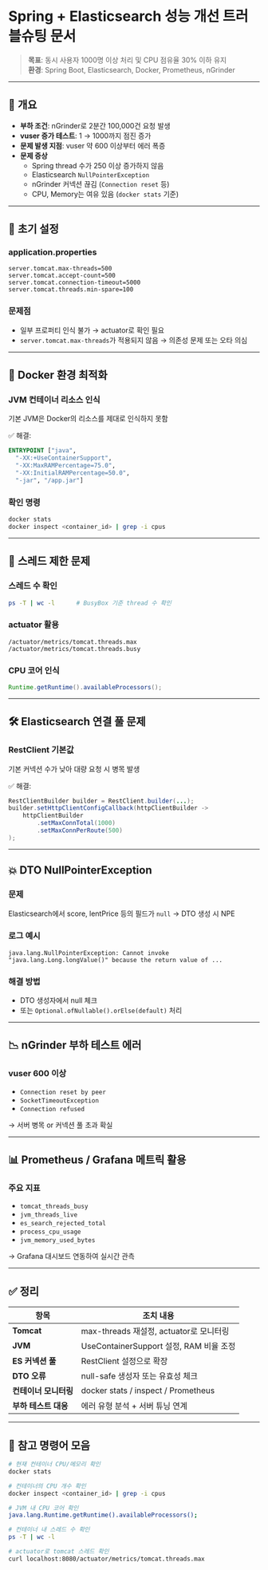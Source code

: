 
# Spring + Elasticsearch 성능 개선 트러블슈팅 문서

> **목표**: 동시 사용자 1000명 이상 처리 및 CPU 점유율 30% 이하 유지  
> **환경**: Spring Boot, Elasticsearch, Docker, Prometheus, nGrinder

---

## 📌 개요

- **부하 조건**: nGrinder로 2분간 100,000건 요청 발생
- **vuser 증가 테스트**: 1 → 1000까지 점진 증가
- **문제 발생 지점**: vuser 약 600 이상부터 에러 폭증
- **문제 증상**
    - Spring thread 수가 250 이상 증가하지 않음
    - Elasticsearch `NullPointerException`
    - nGrinder 커넥션 끊김 (`Connection reset` 등)
    - CPU, Memory는 여유 있음 (`docker stats` 기준)

---

## 🔧 초기 설정

### application.properties
```properties
server.tomcat.max-threads=500
server.tomcat.accept-count=500
server.tomcat.connection-timeout=5000
server.tomcat.threads.min-spare=100
```

### 문제점
- 일부 프로퍼티 인식 불가 → actuator로 확인 필요
- `server.tomcat.max-threads`가 적용되지 않음 → 의존성 문제 또는 오타 의심

---

## 🐳 Docker 환경 최적화

### JVM 컨테이너 리소스 인식
기본 JVM은 Docker의 리소스를 제대로 인식하지 못함

✅ 해결:
```dockerfile
ENTRYPOINT ["java",
  "-XX:+UseContainerSupport",
  "-XX:MaxRAMPercentage=75.0",
  "-XX:InitialRAMPercentage=50.0",
  "-jar", "/app.jar"]
```

### 확인 명령
```bash
docker stats
docker inspect <container_id> | grep -i cpus
```

---

## 🧵 스레드 제한 문제

### 스레드 수 확인
```bash
ps -T | wc -l      # BusyBox 기준 thread 수 확인
```

### actuator 활용
```http
/actuator/metrics/tomcat.threads.max
/actuator/metrics/tomcat.threads.busy
```

### CPU 코어 인식
```java
Runtime.getRuntime().availableProcessors();
```

---

## 🛠 Elasticsearch 연결 풀 문제

### RestClient 기본값
기본 커넥션 수가 낮아 대량 요청 시 병목 발생

✅ 해결:
```java
RestClientBuilder builder = RestClient.builder(...);
builder.setHttpClientConfigCallback(httpClientBuilder ->
    httpClientBuilder
        .setMaxConnTotal(1000)
        .setMaxConnPerRoute(500)
);
```

---

## 💥 DTO NullPointerException

### 문제
Elasticsearch에서 score, lentPrice 등의 필드가 `null` → DTO 생성 시 NPE

### 로그 예시
```
java.lang.NullPointerException: Cannot invoke "java.lang.Long.longValue()" because the return value of ...
```

### 해결 방법
- DTO 생성자에서 null 체크
- 또는 `Optional.ofNullable().orElse(default)` 처리

---

## 📉 nGrinder 부하 테스트 에러

### vuser 600 이상
- `Connection reset by peer`
- `SocketTimeoutException`
- `Connection refused`

→ 서버 병목 or 커넥션 풀 초과 확실

---

## 📊 Prometheus / Grafana 메트릭 활용

### 주요 지표
- `tomcat_threads_busy`
- `jvm_threads_live`
- `es_search_rejected_total`
- `process_cpu_usage`
- `jvm_memory_used_bytes`

→ Grafana 대시보드 연동하여 실시간 관측

---

## ✅ 정리

| 항목 | 조치 내용 |
|------|-----------|
| **Tomcat** | max-threads 재설정, actuator로 모니터링 |
| **JVM** | UseContainerSupport 설정, RAM 비율 조정 |
| **ES 커넥션 풀** | RestClient 설정으로 확장 |
| **DTO 오류** | null-safe 생성자 또는 유효성 체크 |
| **컨테이너 모니터링** | docker stats / inspect / Prometheus |
| **부하 테스트 대응** | 에러 유형 분석 + 서버 튜닝 연계 |

---

## 📎 참고 명령어 모음

```bash
# 현재 컨테이너 CPU/메모리 확인
docker stats

# 컨테이너의 CPU 개수 확인
docker inspect <container_id> | grep -i cpus

# JVM 내 CPU 코어 확인
java.lang.Runtime.getRuntime().availableProcessors();

# 컨테이너 내 스레드 수 확인
ps -T | wc -l

# actuator로 tomcat 스레드 확인
curl localhost:8080/actuator/metrics/tomcat.threads.max
```
